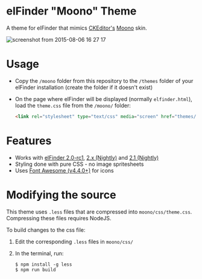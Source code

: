 # elFinder "Moono" Theme
A theme for elFinder that mimics [CKEditor's](http://ckeditor.com/)
[Moono](http://ckeditor.com/addon/moono) skin.

![screenshot from 2015-08-06 16 27 17](https://cloud.githubusercontent.com/assets/4363863/9115748/95e2dcf2-3c58-11e5-8bbb-6c17074a5b35.png)

# Usage
* Copy the `/moono` folder from this repository to the `/themes` folder of your
elFinder installation (create the folder if it doesn't exist)
* On the page where elFinder will be displayed (normally `elfinder.html`),
load the `theme.css` file from the `/moono/` folder:

    ```html
    <link rel="stylesheet" type="text/css" media="screen" href="themes/moono/css/theme.css">
    ```

# Features
* Works with [elFinder 2.0-rc1](https://github.com/Studio-42/elFinder/releases/tag/2.0-rc1),
[2.x (Nightly)](http://nao-pon.github.io/elFinder-nightly/latests/elfinder-2.x.zip)
and [2.1 (Nightly)](http://nao-pon.github.io/elFinder-nightly/latests/elfinder-2.1.zip)
* Styling done with pure CSS - no image spritesheets
* Uses [Font Awesome (v4.4.0+)](http://fortawesome.github.io/Font-Awesome/) for icons

# Modifying the source
This theme uses `.less` files that are compressed into `moono/css/theme.css`.
Compressing these files requires NodeJS.

To build changes to the css file:

1. Edit the corresponding `.less` files in `moono/css/`
2. In the terminal, run:

    ```
    $ npm install -g less
    $ npm run build
    ```
